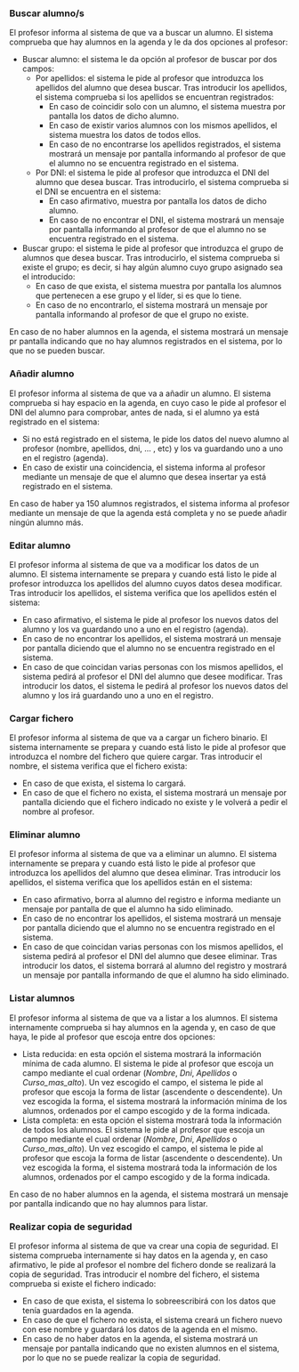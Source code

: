 ### Buscar alumno/s

El profesor informa al sistema de que va a buscar un alumno. El sistema comprueba que hay alumnos en la agenda y le da dos opciones al profesor:  
* Buscar alumno: el sistema le da opción al profesor de buscar por dos campos:
   * Por apellidos: el sistema le pide al profesor que introduzca los apellidos del alumno que desea buscar. Tras introducir los apellidos, el sistema comprueba si los apellidos se encuentran registrados: 
      - En caso de coincidir solo con un alumno, el sistema muestra por pantalla los datos de dicho alumno. 
      - En caso de existir varios alumnos con los mismos apellidos, el sistema muestra los datos de todos ellos.
      - En caso de no encontrarse los apellidos registrados, el sistema mostrará un mensaje por pantalla informando al profesor de que el alumno no se encuentra registrado en el sistema.
   * Por DNI: el sistema le pide al profesor que introduzca el DNI del alumno que desea buscar. Tras introducirlo, el sistema comprueba si el DNI se encuentra en el sistema:
      - En caso afirmativo, muestra por pantalla los datos de dicho alumno. 
       - En caso de no encontrar el DNI, el sistema mostrará un mensaje por pantalla informando al profesor de que el alumno no se encuentra registrado en el sistema.
* Buscar grupo: el sistema le pide al profesor que introduzca el grupo de alumnos que desea buscar. Tras introducirlo, el sistema comprueba si existe el grupo; es decir, si hay algún alumno cuyo grupo asignado sea el introducido:
   - En caso de que exista, el sistema muestra por pantalla los alumnos que pertenecen a ese grupo y el líder, si es que lo tiene.
   - En caso de no encontrarlo, el sistema mostrará un mensaje por pantalla informando al profesor de que el grupo no existe.

En caso de no haber alumnos en la agenda, el sistema mostrará un mensaje pr pantalla indicando que no hay alumnos registrados en el sistema, por lo que no se pueden buscar.
  

### Añadir alumno

El profesor informa al sistema de que va a añadir un alumno. El sistema comprueba si hay espacio en la agenda, en cuyo caso le pide al profesor el DNI del alumno para comprobar, antes de nada, si el alumno ya está registrado en el sistema: 
  - Si no está registrado en el sistema, le pide los datos del nuevo alumno al profesor (nombre, apellidos, dni, ... , etc) y los va guardando uno a uno en el registro (agenda). 
  - En caso de existir una coincidencia, el sistema informa al profesor mediante un mensaje de que el alumno que desea insertar ya está registrado en el sistema.

En caso de haber ya 150 alumnos registrados, el sistema informa al profesor mediante un mensaje de que la agenda está completa y no se puede añadir ningún alumno más.

  
### Editar alumno

El profesor informa al sistema de que va a modificar los datos de un alumno. El sistema internamente se prepara y cuando está listo le pide al profesor introduzca los apellidos del alumno cuyos datos desea modificar. Tras introducir los apellidos, el sistema verifica que los apellidos estén el sistema:  
  - En caso afirmativo, el sistema le pide al profesor los nuevos datos del alumno y los va guardando uno a uno en el registro (agenda).
  - En caso de no encontrar los apellidos, el sistema mostrará un mensaje por pantalla diciendo que el alumno no se encuentra registrado en el sistema.  
  - En caso de que coincidan varias personas con los mismos apellidos, el sistema pedirá al profesor el DNI del alumno que desee modificar. Tras introducir los datos, el sistema le pedirá al profesor los nuevos datos del alumno y los irá guardando uno a uno en el registro.
  
  
### Cargar fichero

El profesor informa al sistema de que va a cargar un fichero binario. El sistema internamente se prepara y cuando está listo le pide al profesor que introduzca el nombre del fichero que quiere cargar. Tras introducir el nombre, el sistema verifica que el fichero exista:
  - En caso de que exista, el sistema lo cargará.
  - En caso de que el fichero no exista, el sistema mostrará un mensaje por pantalla diciendo que el fichero indicado no existe y le volverá a pedir el nombre al profesor.  
  

### Eliminar alumno

El profesor informa al sistema de que va a eliminar un alumno. El sistema internamente se prepara y cuando está listo le pide al profesor que introduzca los apellidos del alumno que desea eliminar. Tras introducir los apellidos, el sistema verifica que los apellidos están en el sistema: 
  - En caso afirmativo, borra al alumno del registro e informa mediante un mensaje por pantalla de que el alumno ha sido eliminado.  
  - En caso de no encontrar los apellidos, el sistema mostrará un mensaje por pantalla diciendo que el alumno no se encuentra registrado en el sistema. 
  - En caso de que coincidan varias personas con los mismos apellidos, el sistema pedirá al profesor el DNI del alumno que desee eliminar. Tras introducir los datos, el sistema borrará al alumno del registro y mostrará un mensaje por pantalla informando de que el alumno ha sido eliminado.
  
  
### Listar alumnos

El profesor informa al sistema de que va a listar a los alumnos. El sistema internamente comprueba si hay alumnos en la agenda y, en caso de que haya, le pide al profesor que escoja entre dos opciones:  
* Lista reducida: en esta opción el sistema mostrará la información mínima de cada alumno. El sistema le pide al profesor que escoja un campo mediante el cual ordenar (*Nombre*, *Dni*, *Apellidos* o *Curso_mas_alto*). Un vez escogido el campo, el sistema le pide al profesor que escoja la forma de listar (ascendente o descendente). Un vez escogida la forma, el sistema mostrará la información mínima de los alumnos, ordenados por el campo escogido y de la forma indicada.  
* Lista completa: en esta opción el sistema mostrará toda la información de todos los alumnos. El sistema le pide al profesor que escoja un campo mediante el cual ordenar (*Nombre*, *Dni*, *Apellidos* o *Curso_mas_alto*). Un vez escogido el campo, el sistema le pide al profesor que escoja la forma de listar (ascendente o descendente). Un vez escogida la forma, el sistema mostrará toda la información de los alumnos, ordenados por el campo escogido y de la forma indicada.  

En caso de no haber alumnos en la agenda, el sistema mostrará un mensaje por pantalla indicando que no hay alumnos para listar.


### Realizar copia de seguridad

El profesor informa al sistema de que va crear una copia de seguridad. El sistema comprueba internamente si hay datos en la agenda y, en caso afirmativo, le pide al profesor el nombre del fichero donde se realizará la copia de seguridad. Tras introducir el nombre del fichero, el sistema comprueba si existe el fichero indicado:
  - En caso de que exista, el sistema lo sobreescribirá con los datos que tenía guardados en la agenda.
  - En caso de que el fichero no exista, el sistema creará un fichero nuevo con ese nombre y guardará los datos de la agenda en el mismo.
  - En caso de no haber datos en la agenda, el sistema mostrará un mensaje por pantalla indicando que no existen alumnos en el sistema, por lo que no se puede realizar la copia de seguridad.
